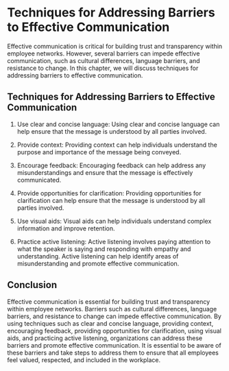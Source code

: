 Techniques for Addressing Barriers to Effective Communication
========================================================================================================================

Effective communication is critical for building trust and transparency within employee networks. However, several barriers can impede effective communication, such as cultural differences, language barriers, and resistance to change. In this chapter, we will discuss techniques for addressing barriers to effective communication.

Techniques for Addressing Barriers to Effective Communication
-------------------------------------------------------------

1. Use clear and concise language: Using clear and concise language can help ensure that the message is understood by all parties involved.

2. Provide context: Providing context can help individuals understand the purpose and importance of the message being conveyed.

3. Encourage feedback: Encouraging feedback can help address any misunderstandings and ensure that the message is effectively communicated.

4. Provide opportunities for clarification: Providing opportunities for clarification can help ensure that the message is understood by all parties involved.

5. Use visual aids: Visual aids can help individuals understand complex information and improve retention.

6. Practice active listening: Active listening involves paying attention to what the speaker is saying and responding with empathy and understanding. Active listening can help identify areas of misunderstanding and promote effective communication.

Conclusion
----------

Effective communication is essential for building trust and transparency within employee networks. Barriers such as cultural differences, language barriers, and resistance to change can impede effective communication. By using techniques such as clear and concise language, providing context, encouraging feedback, providing opportunities for clarification, using visual aids, and practicing active listening, organizations can address these barriers and promote effective communication. It is essential to be aware of these barriers and take steps to address them to ensure that all employees feel valued, respected, and included in the workplace.
